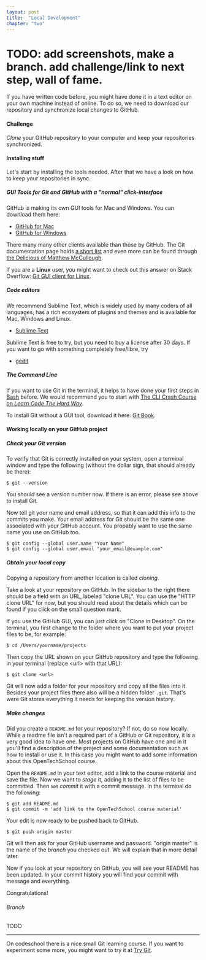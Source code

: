 ```yaml
---
layout: post
title:  "Local Development"
chapter: "two"
---
```


# TODO: add screenshots, make a branch. add challenge/link to next step, wall of fame.

If you have written code before, you might have done it in a text editor on your own machine instead of online. To do so, we need to download our repository and synchronize local changes to GitHub.

#### Challenge
*Clone* your GitHub repository to your computer and keep your repositories synchronized.


#### Installing stuff

Let's start by installing the tools needed. After that we have a look on how to keep your repositories in sync.

##### GUI Tools for Git and GitHub with a "normal" click-interface

GitHub is making its own GUI tools for Mac and Windows. You can download them here:

- [GitHub for Mac](http://mac.github.com/)
- [GitHub for Windows](http://windows.github.com/)

There many many other clients available than those by GitHub. The Git documentation page holds [a short list](http://git-scm.com/downloads/guis) and even more can be found through [the Delicious of Matthew McCullough](https://delicious.com/matthew.mccullough/gui,git).

If you are a **Linux** user, you might want to check out this answer on Stack Overflow: [Git GUI client for Linux](http://stackoverflow.com/questions/1516720/git-gui-client-for-linux/1518844#1518844).

##### Code editors

We recommend Sublime Text, which is widely used by many coders of all languages, has a rich ecosystem of plugins and themes and is available for Mac, Windows and Linux.

- [Sublime Text](http://www.sublimetext.com/)

Sublime Text is free to try, but you need to buy a license after 30 days. If you want to go with something completely free/libre, try

- [gedit](https://projects.gnome.org/gedit/)

##### The Command Line

If you want to use Git in the terminal, it helps to have done your first steps in [Bash](https://en.wikipedia.org/wiki/Bash_\(Unix_shell\)) before. We would recommend you to start with [The CLI Crash Course on *Learn Code The Hard Way*](http://cli.learncodethehardway.org/).

To install Git without a GUI tool, download it here: [Git Book](http://git-scm.com/downloads).


#### Working locally on your GitHub project

##### Check your Git version
To verify that Git is correctly installed on your system, open a terminal window and type the following (without the dollar sign, that should already be there):

	$ git --version 

You should see a version number now. If there is an error, please see above to install Git.

Now tell git your name and email address, so that it can add this info to the commits you make. Your email address for Git should be the same one associated with your GitHub account. You propably want to use the same name you use on GitHub too.

	$ git config --global user.name "Your Name"
	$ git config --global user.email "your_email@example.com"

##### Obtain your local copy

Copying a repository from another location is called *cloning*. 

Take a look at your repository on GitHub. In the sidebar to the right there should be a field with an URL, labeled "clone URL". You can use the "HTTP clone URL" for now, but you should read about the details which can be found if you click on the small question mark.

If you use the GitHub GUI, you can just click on "Clone in Desktop". On the terminal, you first change to the folder where you want to put your project files to be, for example:

	$ cd /Users/yourname/projects

Then copy the URL shown on your GitHub repository and type the following in your terminal (replace \<url> with that URL):
	
	$ git clone <url>

Git will now add a folder for your repository and copy all the files into it. Besides your project files there also will be a hidden folder `.git`. That's were Git stores everything it needs for keeping the version history.

##### Make changes

Did you create a `README.md` for your repository? If not, do so now locally. While a readme file isn't a required part of a GitHub or Git repository, it is a very good idea to have one. Most projects on GitHub have one and in it you'll find a description of the project and some documentation such as how to install or use it. In this case you might want to add some information about this OpenTechSchool course.

Open the `README.md` in your text editor, add a link to the course material and save the file.
Now we want to *stage* it, adding it to the list of files to be committed. Then we *commit* it with a commit message. In the terminal do the following:

	$ git add README.md
	$ git commit -m 'add link to the OpenTechSchool course material'

Your edit is now ready to be pushed back to GitHub.
	
	$ git push origin master

Git will then ask for your GitHub username and password. "origin master" is the name of the *branch* you checked out. We will explain that in more detail later.

Now if you look at your repository on GitHub, you will see your README has been updated. In your commit history you will find your commit with message and everything.

Congratulations!

###### Branch
TODO


----
On codeschool there is a nice small Git learning course. If you want to experiment some more, you might want to try it at [Try Git](http://try.github.io/levels/1/challenges/1).



